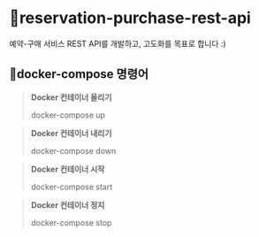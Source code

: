 # 📌reservation-purchase-rest-api
예약-구매 서비스 REST API를 개발하고, 고도화를 목표로 합니다 :)

## 🔎docker-compose 명령어
> **Docker 컨테이너 올리기**
> 
> docker-compose up

> **Docker 컨테이너 내리기**
> 
> docker-compose down

> **Docker 컨테이너 시작**
> 
> docker-compose start

> **Docker 컨테이너 정지**
> 
> docker-compose stop


